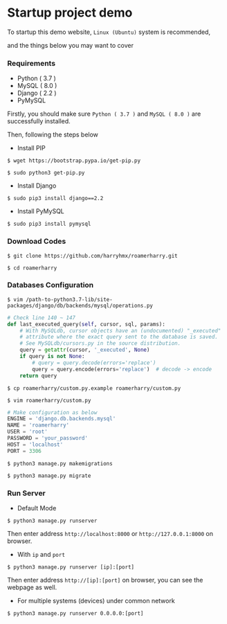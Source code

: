 # Startup project demo

To startup this demo website, `Linux (Ubuntu)` system is recommended,

and the things below you may want to cover

### Requirements

* Python ( 3.7 )
* MySQL ( 8.0 )
* Django ( 2.2 )
* PyMySQL

Firstly, you should make sure `Python ( 3.7 )` and `MySQL ( 8.0 )` are successfully installed.

Then, following the steps below

* Install PIP

`$ wget https://bootstrap.pypa.io/get-pip.py`

`$ sudo python3 get-pip.py`

* Install Django

`$ sudo pip3 install django==2.2`

* Install PyMySQL

`$ sudo pip3 install pymysql`

### Download Codes

`$ git clone https://github.com/harryhmx/roamerharry.git`

`$ cd roamerharry`

### Databases Configuration

`$ vim /path-to-python3.7-lib/site-packages/django/db/backends/mysql/operations.py`

```py
# Check line 140 ~ 147
def last_executed_query(self, cursor, sql, params):
    # With MySQLdb, cursor objects have an (undocumented) "_executed"
    # attribute where the exact query sent to the database is saved.
    # See MySQLdb/cursors.py in the source distribution.
    query = getattr(cursor, '_executed', None)
    if query is not None:
        # query = query.decode(errors='replace')
        query = query.encode(errors='replace')  # decode -> encode
    return query
```

`$ cp roamerharry/custom.py.example roamerharry/custom.py`

`$ vim roamerharry/custom.py`

```py
# Make configuration as below
ENGINE = 'django.db.backends.mysql'
NAME = 'roamerharry'
USER = 'root'
PASSWORD = 'your_password'
HOST = 'localhost'
PORT = 3306
```

`$ python3 manage.py makemigrations`

`$ python3 manage.py migrate`

### Run Server

* Default Mode

`$ python3 manage.py runserver`

Then enter address `http://localhost:8000` or `http://127.0.0.1:8000` on browser.

* With `ip` and `port`

`$ python3 manage.py runserver [ip]:[port]`

Then enter address `http://[ip]:[port]` on browser, you can see the webpage as well.

* For multiple systems (devices) under common network

`$ python3 manage.py runserver 0.0.0.0:[port]`

